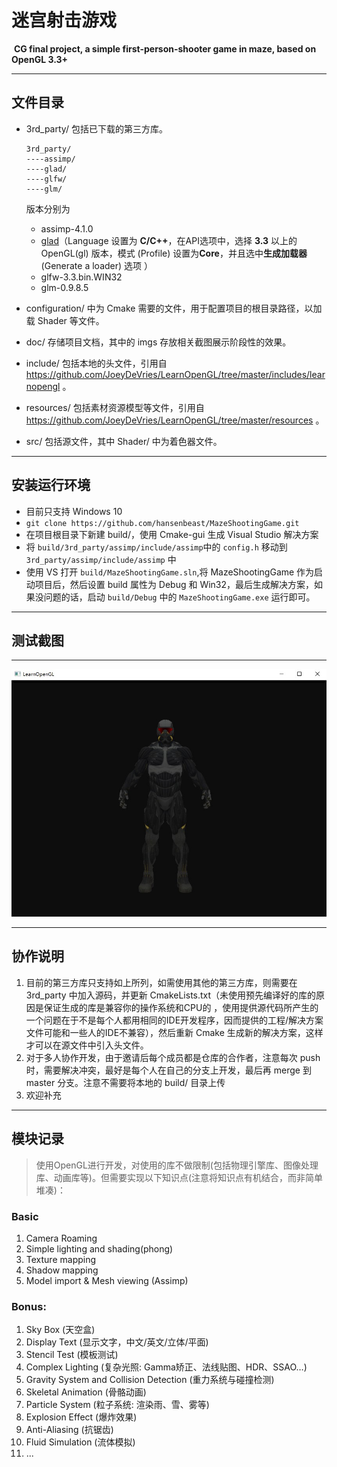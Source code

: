 # 迷宫射击游戏

 **CG final project, a simple first-person-shooter game in maze, based on OpenGL 3.3+** 

------



## 文件目录

- 3rd_party/ 包括已下载的第三方库。

  ```
  3rd_party/
  ----assimp/ 
  ----glad/
  ----glfw/
  ----glm/
  ```

  版本分别为

  - assimp-4.1.0
  - [glad](https://glad.dav1d.de/)（Language 设置为 **C/C++**，在API选项中，选择 **3.3** 以上的 OpenGL(gl) 版本，模式 (Profile) 设置为**Core**，并且选中**生成加载器** (Generate a loader) 选项 ）
  - glfw-3.3.bin.WIN32
  - glm-0.9.8.5

- configuration/ 中为 Cmake 需要的文件，用于配置项目的根目录路径，以加载 Shader 等文件。

- doc/ 存储项目文档，其中的 imgs 存放相关截图展示阶段性的效果。

- include/  包括本地的头文件，引用自<https://github.com/JoeyDeVries/LearnOpenGL/tree/master/includes/learnopengl> 。

- resources/ 包括素材资源模型等文件，引用自 <https://github.com/JoeyDeVries/LearnOpenGL/tree/master/resources> 。

- src/ 包括源文件，其中 Shader/ 中为着色器文件。

------



## 安装运行环境

- 目前只支持 Windows 10 
- `git clone https://github.com/hansenbeast/MazeShootingGame.git`
- 在项目根目录下新建 build/，使用 Cmake-gui 生成 Visual Studio 解决方案
- 将 `build/3rd_party/assimp/include/assimp`中的 `config.h` 移动到 `3rd_party/assimp/include/assimp` 中
- 使用 VS 打开 `build/MazeShootingGame.sln`,将 MazeShootingGame 作为启动项目后，然后设置 build 属性为 Debug 和 Win32，最后生成解决方案，如果没问题的话，启动 `build/Debug` 中的 `MazeShootingGame.exe` 运行即可。

------



## 测试截图

------

![test_env](doc/imgs/test_env.jpg)

------



## 协作说明

1. 目前的第三方库只支持如上所列，如需使用其他的第三方库，则需要在 3rd_party 中加入源码，并更新 CmakeLists.txt（未使用预先编译好的库的原因是保证生成的库是兼容你的操作系统和CPU的 ，使用提供源代码所产生的一个问题在于不是每个人都用相同的IDE开发程序，因而提供的工程/解决方案文件可能和一些人的IDE不兼容），然后重新 Cmake 生成新的解决方案，这样才可以在源文件中引入头文件。
2. 对于多人协作开发，由于邀请后每个成员都是仓库的合作者，注意每次 push 时，需要解决冲突，最好是每个人在自己的分支上开发，最后再 merge 到 master 分支。注意不需要将本地的 build/ 目录上传
3. 欢迎补充

------



## 模块记录

> 使用OpenGL进行开发，对使用的库不做限制(包括物理引擎库、图像处理库、动画库等)。但需要实现以下知识点(注意将知识点有机结合，而非简单堆凑)：    

### Basic

1. Camera Roaming 
2. Simple lighting and shading(phong) 
3. Texture mapping
4. Shadow mapping 
5. Model import & Mesh viewing (Assimp)

### Bonus:

1. Sky Box (天空盒) 
2. Display Text (显示文字，中文/英文/立体/平面) 
3. Stencil Test (模板测试) 
4. Complex Lighting (复杂光照: Gamma矫正、法线贴图、HDR、SSAO…) 
5. Gravity System and Collision Detection (重力系统与碰撞检测) 
6. Skeletal Animation (骨骼动画) 
7. Particle System (粒子系统: 渲染雨、雪、雾等) 
8. Explosion Effect (爆炸效果) 
9. Anti-Aliasing (抗锯齿) 
10. Fluid Simulation (流体模拟) 
11. ...   












